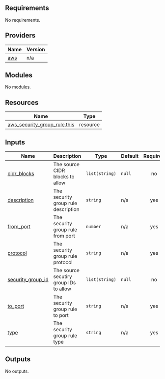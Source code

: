 ## Requirements

No requirements.

## Providers

| Name | Version |
|------|---------|
| <a name="provider_aws"></a> [aws](#provider\_aws) | n/a |

## Modules

No modules.

## Resources

| Name | Type |
|------|------|
| [aws_security_group_rule.this](https://registry.terraform.io/providers/hashicorp/aws/latest/docs/resources/security_group_rule) | resource |

## Inputs

| Name | Description | Type | Default | Required |
|------|-------------|------|---------|:--------:|
| <a name="input_cidr_blocks"></a> [cidr\_blocks](#input\_cidr\_blocks) | The source CIDR blocks to allow | `list(string)` | `null` | no |
| <a name="input_description"></a> [description](#input\_description) | The security group rule description | `string` | n/a | yes |
| <a name="input_from_port"></a> [from\_port](#input\_from\_port) | The security group rule from port | `number` | n/a | yes |
| <a name="input_protocol"></a> [protocol](#input\_protocol) | The security group rule protocol | `string` | n/a | yes |
| <a name="input_security_group_id"></a> [security\_group\_id](#input\_security\_group\_id) | The source secutiry group IDs to allow | `list(string)` | `null` | no |
| <a name="input_to_port"></a> [to\_port](#input\_to\_port) | The security group rule to port | `string` | n/a | yes |
| <a name="input_type"></a> [type](#input\_type) | The security group rule type | `string` | n/a | yes |

## Outputs

No outputs.
